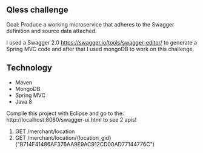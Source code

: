 Qless challenge
---------------

Goal:
Produce a working microservice that adheres to the Swagger definition and source data attached.

I used a Swagger 2.0 https://swagger.io/tools/swagger-editor/ to generate a Spring MVC code and after that I used mongoDB to work on this challenge.

Technology
----------
* Maven
* MongoDB
* Spring MVC
* Java 8

Compile this project with Eclipse and go to the: http://localhost:8080/swagger-ui.html to see 2 apis!

1) GET /merchant/location
2) GET /merchant/location/{location_gid} ("B714F41486AF376AA9E9AC912CD00AD77144776C")
